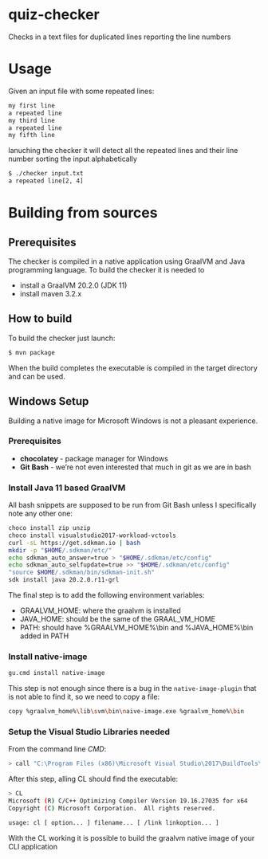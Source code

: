 # quiz-checker

Checks in a text files for duplicated lines reporting the line numbers

# Usage
Given an input file with some repeated lines:
```bash
my first line
a repeated line
my third line
a repeated line
my fifth line
```
lanuching the checker it will detect all the repeated lines and their line number sorting the input alphabetically
```bash
$ ./checker input.txt
a repeated line[2, 4]
```

# Building from sources

## Prerequisites
The checker is compiled in a native application using GraalVM and Java programming language. 
To build the checker it is needed to 
- install a GraalVM 20.2.0 (JDK 11) 
- install maven 3.2.x

## How to build
To build the checker just launch:
```bash 
$ mvn package
```

When the build completes the executable is compiled in the target directory and can be used.

## Windows Setup
Building a native image for Microsoft Windows is not a pleasant experience. 

### Prerequisites
* __chocolatey__ - package manager for Windows
* __Git Bash__ - we’re not even interested that much in git as we are in bash

### Install Java 11 based GraalVM
All bash snippets are supposed to be run from Git Bash unless I specifically note any other one:
```bash
choco install zip unzip
choco install visualstudio2017-workload-vctools
curl -sL https://get.sdkman.io | bash
mkdir -p "$HOME/.sdkman/etc/"
echo sdkman_auto_answer=true > "$HOME/.sdkman/etc/config"
echo sdkman_auto_selfupdate=true >> "$HOME/.sdkman/etc/config"
"source $HOME/.sdkman/bin/sdkman-init.sh"
sdk install java 20.2.0.r11-grl
```

The final step is to add the following environment variables:
- GRAALVM_HOME: where the graalvm is installed
- JAVA_HOME: should be the same of the GRAAL_VM_HOME
- PATH: should have %GRAALVM_HOME%\bin and %JAVA_HOME%\bin added in PATH

### Install native-image
```bash
gu.cmd install native-image
```
This step is not enough since there is a bug in the ``native-image-plugin`` that is not able to find it, so we need to copy a file:

```bash
copy %graalvm_home%\lib\svm\bin\naive-image.exe %graalvm_home%\bin
```

### Setup the Visual Studio Libraries needed
From the command line *CMD*:
```bash
> call "C:\Program Files (x86)\Microsoft Visual Studio\2017\BuildTools\VC\Auxiliary\Build\vcvars64.bat"
```

After this step, alling CL should find the executable:
```bash
> CL
Microsoft (R) C/C++ Optimizing Compiler Version 19.16.27035 for x64
Copyright (C) Microsoft Corporation.  All rights reserved.

usage: cl [ option... ] filename... [ /link linkoption... ]
```

With the CL working it is possible to build the graalvm native image of your CLI application

